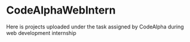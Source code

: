 # CodeAlphaWebIntern
Here is projects uploaded under the task assigned by CodeAlpha during web development internship
